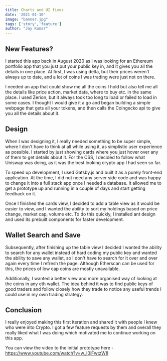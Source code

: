 ```yaml
---
title: Charts and UI fixes
date: '2021-01-10'
image: "banner.jpg"
tags: ['story','feature']
author: "Jay Kumar"
---
```


New Features?
-----------

I started this app back in August 2020 as I was looking for an Ethereum portfolio app that you just put your public key in, and it gives you all the details in one place.
At first, I was using delta, but their prices weren't always up to date, and a lot of coins I was trading were just not on there.

I needed an app that could show me all the coins I hold but also tell me all the details like price action, market data, where to buy etc. in the same place. I used Zerion, but it always took too long to load or failed to load in some cases.
I thought I would give it a go and began building a simple webpage that gets all your tokens, and then calls the Coingecko api to give you all the details about it.

Design
-----------

When I was designing it, I really needed something to be super simple, where I don't have to think at all while using it, as simplistic user experience as possible.
I started by just showing cards where you just hover over any of them to get details about it. For the CSS, I decided to follow what Uniswap was doing, as it was the best looking crypto app I had seen so far.

To speed up development, I used Gatsby.js and built it as a purely front-end application.
At the time, I did not need any server side code and was happy to change it into a full stack app once I needed a database.
It allowed me to get a prototype up and running in a couple of days and start getting feedback on it.

Once I finished the cards view, I decided to add a table view as it would be easier to view, and I wanted the ability to sort my holdings based on price change, market cap, volume etc.
To do this quickly, I installed ant design and used its prebuilt components for faster development.

Wallet Search and Save
---------------------------

Subsequently, after finishing up the table view I decided I wanted the ability to search for any wallet instead of hard coding my public key and wanted the ability to save any wallet, 
so I don't have to search for it over and over again every time I refresh the page.
Although Etherscan can be used for this, the prices of low cap coins are mostly unavailable. 

Additionally, I wanted a better view and more organised way of looking at the coins in any eth wallet.
The idea behind it was to find public keys of good traders and follow closely how they trade to notice any useful trends I could use in my own trading strategy.


Conclusion
-------------

I really enjoyed making this first iteration and shared it with people I knew who were into Crypto.
I got a few feature requests by them and overall they really liked what I was doing which motivated me to continue working on this app.

You can view the video to the initial prototype here - https://www.youtube.com/watch?v=w_I0iFwtzW8 